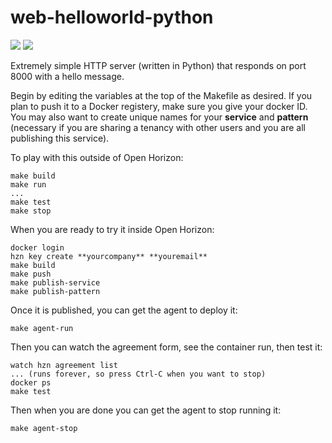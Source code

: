 # web-helloworld-python
![](https://img.shields.io/github/license/open-horizon-services/web-helloworld-python)
![](https://img.shields.io/badge/amd64-yes-green)

Extremely simple HTTP server (written in Python) that responds on port 8000 with a hello message.

Begin by editing the variables at the top of the Makefile as desired. If you plan to push it to a Docker registery, make sure you give your docker ID. You may also want to create unique names for your **service** and **pattern** (necessary if you are sharing a tenancy with other users and you are all publishing this service).

To play with this outside of Open Horizon:

```
make build
make run
...
make test
make stop
```

When you are ready to try it inside Open Horizon:

```
docker login
hzn key create **yourcompany** **youremail**
make build
make push
make publish-service
make publish-pattern
```

Once it is published, you can get the agent to deploy it:

```
make agent-run
```

Then you can watch the agreement form, see the container run, then test it:

```
watch hzn agreement list
... (runs forever, so press Ctrl-C when you want to stop)
docker ps
make test
```

Then when you are done you can get the agent to stop running it:

```
make agent-stop
```
